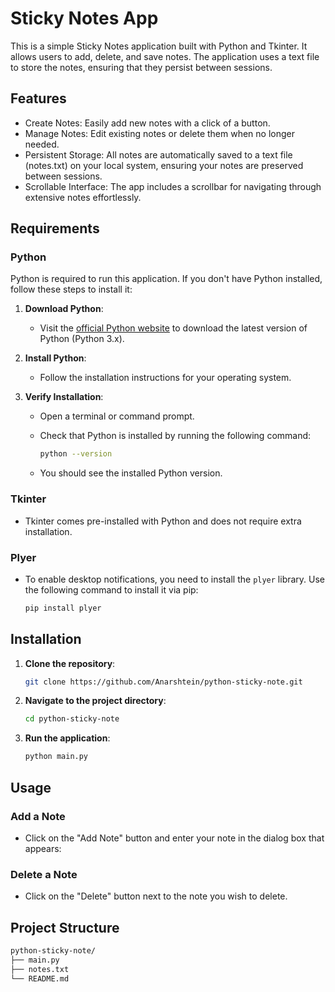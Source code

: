 # Sticky Notes App

This is a simple Sticky Notes application built with Python and Tkinter. It allows users to add, delete, and save notes. The application uses a text file to store the notes, ensuring that they persist between sessions.

## Features
 - Create Notes: Easily add new notes with a click of a button.
 - Manage Notes: Edit existing notes or delete them when no longer needed.
 - Persistent Storage: All notes are automatically saved to a text file (notes.txt) on your local system, ensuring your notes are preserved between sessions.
 - Scrollable Interface: The app includes a scrollbar for navigating through extensive notes effortlessly.

   
## Requirements

### Python

Python is required to run this application. If you don't have Python installed, follow these steps to install it:

1. **Download Python**:
   - Visit the [official Python website](https://www.python.org/downloads/) to download the latest version of Python (Python 3.x).

2. **Install Python**:
   - Follow the installation instructions for your operating system.

3. **Verify Installation**:
   - Open a terminal or command prompt.
   - Check that Python is installed by running the following command:
     
     ```bash
     python --version
     ```
   - You should see the installed Python version.
     
### Tkinter
  - Tkinter comes pre-installed with Python and does not require extra installation.

### Plyer
- To enable desktop notifications, you need to install the `plyer` library. Use the following command to install it via pip:

  ```bash
  pip install plyer
  ```
 

## Installation

1. **Clone the repository**:

   ```bash
   git clone https://github.com/Anarshtein/python-sticky-note.git

2. **Navigate to the project directory**:
   
   ```bash
   cd python-sticky-note
   ```
3. **Run the application**:
   
   ```bash
   python main.py
   ```

## Usage

### Add a Note

- Click on the "Add Note" button and enter your note in the dialog box that appears:

### Delete a Note

- Click on the "Delete" button next to the note you wish to delete.

## Project Structure
```bash
python-sticky-note/
├── main.py
├── notes.txt
└── README.md
```
